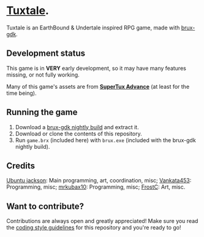 # [Tuxtale](https://github.com/UbuntuJackson/Tuxtale).
Tuxtale is an EarthBound & Undertale inspired RPG game, made with [brux-gdk](https://github.com/KelvinShadewing/brux-gdk).

## Development status
This game is in **VERY** early development, so it may have many features missing, or not fully working.

Many of this game's assets are from **[SuperTux Advance](https://github.com/kelvinshadewing/supertux-advance)** (at least for the time being).

## Running the game
1. Download a [brux-gdk nightly build](http://kelvinshadewing.net/dl/brux-nightly.zip) and extract it.
2. Download or clone the contents of this repository.
3. Run `game.brx` (included here) with `brux.exe` (included with the brux-gdk nightly build).

## Credits
[Ubuntu jackson](https://github.com/UbuntuJackson): Main programming, art, coordination, misc;
[Vankata453](https://github.com/Vankata453): Programming, misc;
[mrkubax10](https://github.com/mrkubax10): Programming, misc;
[FrostC](https://github.com/Frostwithasideofsalt): Art, misc.

## Want to contribute?
Contributions are always open and greatly appreciated! Make sure you read the [coding style guidelines](/CODING_STYLE.md) for this repository and you're ready to go!
